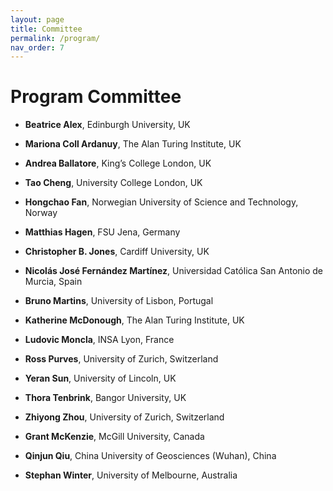 ```yaml
---
layout: page
title: Committee
permalink: /program/
nav_order: 7
---
```

# Program Committee

* <Strong>Beatrice Alex</Strong>, Edinburgh University, UK

* <Strong>Mariona Coll Ardanuy</Strong>, The Alan Turing Institute, UK

* <Strong>Andrea Ballatore</Strong>, King’s College London, UK

* <Strong>Tao Cheng</Strong>, University College London, UK

* <Strong>Hongchao Fan</Strong>, Norwegian University of Science and Technology, Norway

* <Strong>Matthias Hagen</Strong>, FSU Jena, Germany
          
* <Strong>Christopher B. Jones</Strong>, Cardiff University, UK

* <Strong>Nicolás José Fernández Martínez</Strong>, Universidad Católica San Antonio de Murcia, Spain

* <Strong>Bruno Martins</Strong>, University of Lisbon, Portugal

* <Strong>Katherine McDonough</Strong>, The Alan Turing Institute, UK

* <Strong>Ludovic Moncla</Strong>, INSA Lyon, France

* <Strong>Ross Purves</Strong>, University of Zurich, Switzerland

* <Strong>Yeran Sun</Strong>, University of Lincoln, UK

* <Strong>Thora Tenbrink</Strong>, Bangor University, UK

* <Strong>Zhiyong Zhou</Strong>, University of Zurich, Switzerland

* <Strong>Grant McKenzie</Strong>, McGill University, Canada

* <Strong>Qinjun Qiu</Strong>, China University of Geosciences (Wuhan), China

* <Strong>Stephan Winter</Strong>, University of Melbourne, Australia
